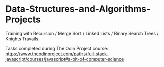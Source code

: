 # Data-Structures-and-Algorithms-Projects

Training with Recursion / Merge Sort / Linked Lists / Binary Search Trees / Knights Travails. 

Tasks completed during The Odin Project course: https://www.theodinproject.com/paths/full-stack-javascript/courses/javascript#a-bit-of-computer-science
